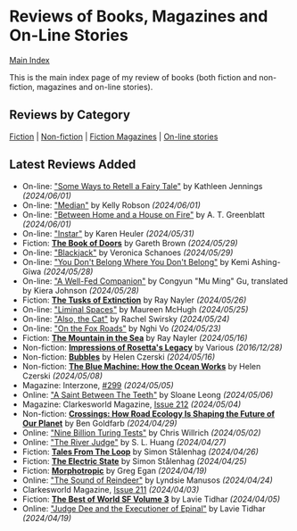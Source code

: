 # Reviews of Books, Magazines and On-Line Stories

[Main Index](../README.md)

This is the main index page of my review of books (both fiction and non-fiction, magazines and on-line stories).

## Reviews by Category

[Fiction](fiction/README.md) | [Non-fiction](nonfiction/README.md) | [Fiction Magazines](magazines/README.md) | [On-line stories](online/README.md)

## Latest Reviews Added
- On-line: ["Some Ways to Retell a Fairy Tale"](online/2024/20240601-WaysRetellFairyTale.md) by Kathleen Jennings *(2024/06/01)*
- On-line: ["Median"](online/2024/20240601-Median.md) by Kelly Robson *(2024/06/01)*
- On-line: ["Between Home and a House on Fire"](online/2024/20240601-BetweenHomeHouseFire.md) by A. T. Greenblatt *(2024/06/01)*
- On-line: ["Instar"](online/2024/20240531-Instar.md) by Karen Heuler *(2024/05/31)*
- Fiction: [**The Book of Doors**](fiction/2024/20240529-BookOfDoors.md) by Gareth Brown *(2024/05/29)*
- On-line: ["Blackjack"](online/2024/20240529-Blackjack.md) by Veronica Schanoes *(2024/05/29)*
- On-line: ["You Don't Belong Where You Don't Belong"](online/2024/20240528-YouDontBelong.md) by Kemi Ashing-Giwa *(2024/05/28)*
- On-line: ["A Well-Fed Companion"](online/2024/20240528-WellFedCompanion.md) by Congyun "Mu Ming" Gu, translated by Kiera Johnson *(2024/05/28)*
- Fiction: [**The Tusks of Extinction**](fiction/2024/20240526-TusksExtinction.md) by Ray Nayler *(2024/05/26)*
- On-line: ["Liminal Spaces"](online/2024/20240525-LiminalSpaces.md) by Maureen McHugh *(2024/05/25)*
- On-line: ["Also, the Cat"](online/2024/20240524-AlsoTheCat.md) by Rachel Swirsky *(2024/05/24)*
- On-line: ["On the Fox Roads"](online/2024/20240523-FoxRoads.md) by Nghi Vo *(2024/05/23)*
- Fiction: [**The Mountain in the Sea**](fiction/2024/20240516-MountainSea.md) by Ray Nayler *(2024/05/16)*
- Non-fiction: [**Impressions of Rosetta's Legacy**](nonfiction/2016/20161228-ImpressionsRosetta.md) by Various *(2016/12/28)*
- Non-fiction: [**Bubbles**](nonfiction/2024/20240516-Bubbles.md) by Helen Czerski *(2024/05/16)*
- Non-fiction: [**The Blue Machine: How the Ocean Works**](nonfiction/2024/20240508-BlueMachine.md) by Helen Czerski *(2024/05/08)*
- Magazine: Interzone, [#299](magazines/Interzone/20240505-Interzone299.md) *(2024/05/05)*
- Online: ["A Saint Between The Teeth"](online/2024/20240506-SaintBetweenTeeth.md) by Sloane Leong *(2024/05/06)*
- Magazine: Clarkesworld Magazine, [Issue 212](magazines/Clarkesworld/20240504-Clarkesworld212.md) *(2024/05/04)*
- Non-fiction: [**Crossings: How Road Ecology Is Shaping the Future of Our Planet**](nonfiction/2024/20240429-Crossings.md) by Ben Goldfarb *(2024/04/29)*
- Online: ["Nine Billion Turing Tests"](online/2024/20240502-NineBillionTuringTests.md) by Chris Willrich *(2024/05/02)*
- Online: ["The River Judge"](online/2024/20240427-RiverJudge.md) by S. L. Huang *(2024/04/27)*
- Fiction: [**Tales From The Loop**](fiction/2024/20240426-TalesLoop.md) by Simon Stålenhag *(2024/04/26)*
- Fiction: [**The Electric State**](fiction/2024/20240425-ElectricState.md) by Simon Stålenhag *(2024/04/25)*
- Fiction: [**Morphotropic**](fiction/2024/20240419-Morphotrophic.md) by Greg Egan *(2024/04/19)*
- Online: ["The Sound of Reindeer"](online/2024/20240424-SoundReindeer.md) by Lyndsie Manusos *(2024/04/24)*
- Clarkesworld Magazine, [Issue 211](magazines/Clarkesworld/20240403-Clarkesworld211.md) *(2024/04/03)*
- Fiction: [**The Best of World SF Volume 3**](fiction/2024/20240405-BestWorldSF3.md) by Lavie Tidhar *(2024/04/05)*
- Online: ["Judge Dee and the Executioner of Epinal"](online/2024/20240419-JudgeDeeExecutionerEpinal.md) by Lavie Tidhar *(2024/04/19)*
